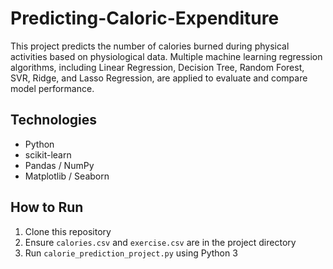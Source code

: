 # Predicting-Caloric-Expenditure

This project predicts the number of calories burned during physical activities based on physiological data. Multiple machine learning regression algorithms, including Linear Regression, Decision Tree, Random Forest, SVR, Ridge, and Lasso Regression, are applied to evaluate and compare model performance.

## Technologies

- Python
- scikit-learn
- Pandas / NumPy
- Matplotlib / Seaborn

## How to Run

1. Clone this repository
2. Ensure `calories.csv` and `exercise.csv` are in the project directory
3. Run `calorie_prediction_project.py` using Python 3
